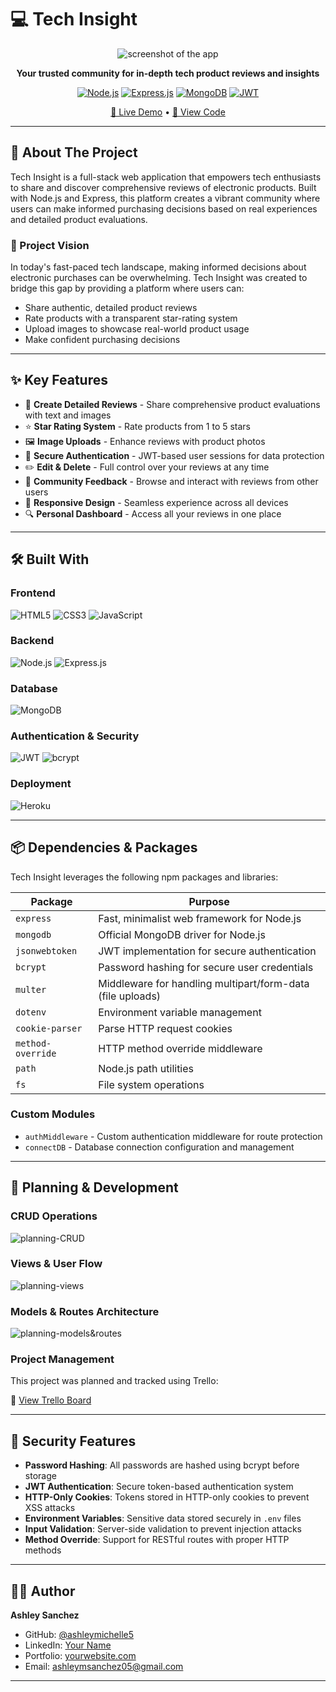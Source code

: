 # 💻 Tech Insight

<div align="center">
  
![screenshot of the app](./tech-insight.png)

**Your trusted community for in-depth tech product reviews and insights**

[![Node.js](https://img.shields.io/badge/Node.js-339933?style=for-the-badge&logo=nodedotjs&logoColor=white)](https://nodejs.org/)
[![Express.js](https://img.shields.io/badge/Express.js-000000?style=for-the-badge&logo=express&logoColor=white)](https://expressjs.com/)
[![MongoDB](https://img.shields.io/badge/MongoDB-47A248?style=for-the-badge&logo=mongodb&logoColor=white)](https://www.mongodb.com/)
[![JWT](https://img.shields.io/badge/JWT-000000?style=for-the-badge&logo=jsonwebtokens&logoColor=white)](https://jwt.io/)

[🚀 Live Demo](https://tech-insight-02d34550335e.herokuapp.com) •  [📂 View Code](https://github.com/ashleymichelle5/review-app)

</div>

---

## 📖 About The Project

Tech Insight is a full-stack web application that empowers tech enthusiasts to share and discover comprehensive reviews of electronic products. Built with Node.js and Express, this platform creates a vibrant community where users can make informed purchasing decisions based on real experiences and detailed product evaluations.

### 🎯 Project Vision

In today's fast-paced tech landscape, making informed decisions about electronic purchases can be overwhelming. Tech Insight was created to bridge this gap by providing a platform where users can:

- Share authentic, detailed product reviews
- Rate products with a transparent star-rating system
- Upload images to showcase real-world product usage
- Make confident purchasing decisions

---

## ✨ Key Features

- 📝 **Create Detailed Reviews** - Share comprehensive product evaluations with text and images
- ⭐ **Star Rating System** - Rate products from 1 to 5 stars
- 🖼️ **Image Uploads** - Enhance reviews with product photos
- 🔐 **Secure Authentication** - JWT-based user sessions for data protection
- ✏️ **Edit & Delete** - Full control over your reviews at any time
- 👥 **Community Feedback** - Browse and interact with reviews from other users
- 📱 **Responsive Design** - Seamless experience across all devices
- 🔍 **Personal Dashboard** - Access all your reviews in one place

---

## 🛠️ Built With

### Frontend
![HTML5](https://img.shields.io/badge/HTML5-E34F26?style=for-the-badge&logo=html5&logoColor=white)
![CSS3](https://img.shields.io/badge/CSS3-1572B6?style=for-the-badge&logo=css3&logoColor=white)
![JavaScript](https://img.shields.io/badge/JavaScript-F7DF1E?style=for-the-badge&logo=javascript&logoColor=black)

### Backend
![Node.js](https://img.shields.io/badge/Node.js-339933?style=for-the-badge&logo=nodedotjs&logoColor=white)
![Express.js](https://img.shields.io/badge/Express.js-000000?style=for-the-badge&logo=express&logoColor=white)

### Database
![MongoDB](https://img.shields.io/badge/MongoDB-47A248?style=for-the-badge&logo=mongodb&logoColor=white)

### Authentication & Security
![JWT](https://img.shields.io/badge/JWT-000000?style=for-the-badge&logo=jsonwebtokens&logoColor=white)
![bcrypt](https://img.shields.io/badge/bcrypt-Security-red?style=for-the-badge)

### Deployment
![Heroku](https://img.shields.io/badge/Heroku-430098?style=for-the-badge&logo=heroku&logoColor=white)

---

## 📦 Dependencies & Packages

Tech Insight leverages the following npm packages and libraries:

| Package | Purpose |
|---------|---------|
| `express` | Fast, minimalist web framework for Node.js |
| `mongodb` | Official MongoDB driver for Node.js |
| `jsonwebtoken` | JWT implementation for secure authentication |
| `bcrypt` | Password hashing for secure user credentials |
| `multer` | Middleware for handling multipart/form-data (file uploads) |
| `dotenv` | Environment variable management |
| `cookie-parser` | Parse HTTP request cookies |
| `method-override` | HTTP method override middleware |
| `path` | Node.js path utilities |
| `fs` | File system operations |

### Custom Modules
- `authMiddleware` - Custom authentication middleware for route protection
- `connectDB` - Database connection configuration and management

---

## 📐 Planning & Development

### CRUD Operations
![planning-CRUD](./planeacion1.png)

### Views & User Flow
![planning-views](./planeacion2.png)

### Models & Routes Architecture
![planning-models&routes](./planeacion3.png)

### Project Management
This project was planned and tracked using Trello:

🔗 [View Trello Board](https://trello.com/b/2lMUCF6f/project-2)

---

## 🔐 Security Features

- **Password Hashing**: All passwords are hashed using bcrypt before storage
- **JWT Authentication**: Secure token-based authentication system
- **HTTP-Only Cookies**: Tokens stored in HTTP-only cookies to prevent XSS attacks
- **Environment Variables**: Sensitive data stored securely in `.env` files
- **Input Validation**: Server-side validation to prevent injection attacks
- **Method Override**: Support for RESTful routes with proper HTTP methods

---

## 👨‍💻 Author

**Ashley Sanchez**

- GitHub: [@ashleymichelle5](https://github.com/ashleymichelle5)
- LinkedIn: [Your Name](https://linkedin.com/in/your-profile)
- Portfolio: [yourwebsite.com](https://yourwebsite.com)
- Email: ashleymsanchez05@gmail.com

---




